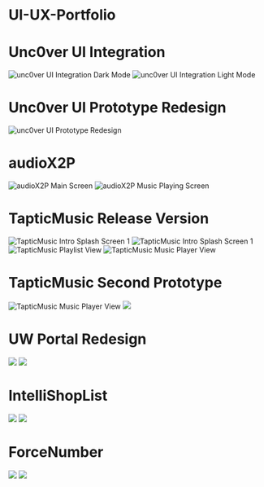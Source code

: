 # UI-UX-Portfolio

# Unc0ver UI Integration

![unc0ver UI Integration Dark Mode](https://github.com/kjwamlex/UI-UX-Portfolio/blob/master/IMG_1722.PNG)
![unc0ver UI Integration Light Mode](https://github.com/kjwamlex/UI-UX-Portfolio/blob/master/IMG_1723.PNG)


# Unc0ver UI Prototype Redesign

![unc0ver UI Prototype Redesign](https://github.com/kjwamlex/UI-UX-Portfolio/blob/master/IMG_1729.PNG)

# audioX2P


![audioX2P Main Screen](https://github.com/kjwamlex/UI-UX-Portfolio/blob/master/IMG_1720.PNG)
![audioX2P Music Playing Screen](https://github.com/kjwamlex/UI-UX-Portfolio/blob/master/IMG_1721.PNG)

# TapticMusic Release Version
![TapticMusic Intro Splash Screen 1](https://github.com/kjwamlex/UI-UX-Portfolio/blob/master/IMG_1725.PNG)
![TapticMusic Intro Splash Screen 1](https://github.com/kjwamlex/UI-UX-Portfolio/blob/master/IMG_1726.PNG)
![TapticMusic Playlist View](https://github.com/kjwamlex/UI-UX-Portfolio/blob/master/IMG_1727.PNG)
![TapticMusic Music Player View](https://github.com/kjwamlex/UI-UX-Portfolio/blob/master/IMG_1728.PNG)

# TapticMusic Second Prototype
![TapticMusic Music Player View](https://github.com/kjwamlex/UI-UX-Portfolio/blob/master/IMG_1724.PNG)
![](https://github.com/kjwamlex/UI-UX-Portfolio/blob/master/IMG_1739.jpeg)

# UW Portal Redesign
![](https://github.com/kjwamlex/UI-UX-Portfolio/blob/master/IMG_1731.PNG)
![](https://github.com/kjwamlex/UI-UX-Portfolio/blob/master/IMG_1732.PNG)

# IntelliShopList
![](https://github.com/kjwamlex/UI-UX-Portfolio/blob/master/IMG_1736.PNG)
![](https://github.com/kjwamlex/UI-UX-Portfolio/blob/master/IMG_1737.PNG)

# ForceNumber
![](https://github.com/kjwamlex/UI-UX-Portfolio/blob/master/IMG_1734.PNG)
![](https://github.com/kjwamlex/UI-UX-Portfolio/blob/master/IMG_1735.PNG)
